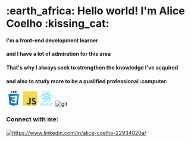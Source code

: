 <h1>:earth_africa: Hello world! I'm Alice Coelho :kissing_cat: </h1>
<h4>I'm a front-end development learner</h4>
<h4> and I have a lot of admiration for this area</h4>
<h4>That's why I always seek to strengthen the knowledge I've acquired</h4>
<h4>and also to study more to be a qualified professional :computer:</h4>

<img src="https://raw.githubusercontent.com/devicons/devicon/master/icons/css3/css3-original-wordmark.svg" alt="css3" width="40" height="40"/> </a> 
<img src="https://raw.githubusercontent.com/devicons/devicon/master/icons/javascript/javascript-original.svg" alt="javascript" width="40" height="40"/> </a>
<img src="https://raw.githubusercontent.com/devicons/devicon/master/icons/react/react-original-wordmark.svg" alt="react" width="40" height="40"/>
<img src="https://www.vectorlogo.zone/logos/git-scm/git-scm-icon.svg" alt="git" width="40" height="40"/> 


<h3 align="left">Connect with me:</h3>
<p align="left">
<a href="https://linkedin.com/in/https://www.linkedin.com/in/alice-coelho-22934020a/" target="blank"><img align="center" src="https://raw.githubusercontent.com/rahuldkjain/github-profile-readme-generator/master/src/images/icons/Social/linked-in-alt.svg" alt="https://www.linkedin.com/in/alice-coelho-22934020a/" height="30" width="40" /></a>
</p>


